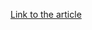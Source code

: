 [Link to the article](https://www.cisa.gov/news-events/alerts/2025/08/22/cisa-requests-public-comment-updated-guidance-software-bill-materials)
